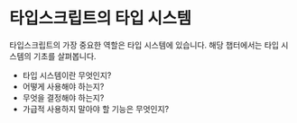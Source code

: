 # 타입스크립트의 타입 시스템

타입스크립트의 가장 중요한 역할은 타입 시스템에 있습니다. 해당 챕터에서는 타입 시스템의 기초를 살펴봅니다.

- 타입 시스템이란 무엇인지?
- 어떻게 사용해야 하는지?
- 무엇을 결정해야 하는지?
- 가급적 사용하지 말아야 할 기능은 무엇인지?